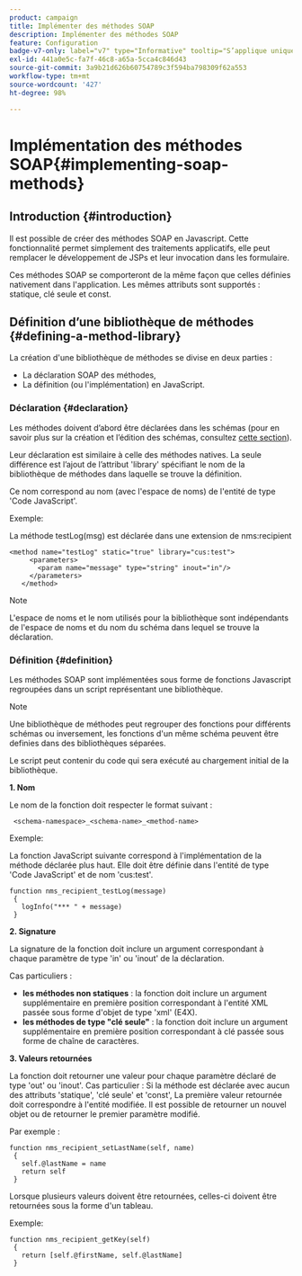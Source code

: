 ```yaml
---
product: campaign
title: Implémenter des méthodes SOAP
description: Implémenter des méthodes SOAP
feature: Configuration
badge-v7-only: label="v7" type="Informative" tooltip="S’applique uniquement à Campaign Classic v7"
exl-id: 441a0e5c-fa7f-46c8-a65a-5cca4c846d43
source-git-commit: 3a9b21d626b60754789c3f594ba798309f62a553
workflow-type: tm+mt
source-wordcount: '427'
ht-degree: 98%

---
```


# Implémentation des méthodes SOAP{#implementing-soap-methods}



## Introduction {#introduction}

Il est possible de créer des méthodes SOAP en Javascript. Cette fonctionnalité permet simplement des traitements applicatifs, elle peut remplacer le développement de JSPs et leur invocation dans les formulaire.

Ces méthodes SOAP se comporteront de la même façon que celles définies nativement dans l&#39;application. Les mêmes attributs sont supportés : statique, clé seule et const.

## Définition dʼune bibliothèque de méthodes {#defining-a-method-library}

La création d&#39;une bibliothèque de méthodes se divise en deux parties :

* La déclaration SOAP des méthodes,
* La définition (ou l&#39;implémentation) en JavaScript.

### Déclaration {#declaration}

Les méthodes doivent d’abord être déclarées dans les schémas (pour en savoir plus sur la création et l’édition des schémas, consultez [cette section](../../configuration/using/about-schema-edition.md)).

Leur déclaration est similaire à celle des méthodes natives. La seule différence est l’ajout de l’attribut &#39;library&#39; spécifiant le nom de la bibliothèque de méthodes dans laquelle se trouve la définition.

Ce nom correspond au nom (avec l&#39;espace de noms) de l&#39;entité de type &#39;Code JavaScript&#39;.

Exemple:

La méthode testLog(msg) est déclarée dans une extension de nms:recipient

```
<method name="testLog" static="true" library="cus:test">
     <parameters>
       <param name="message" type="string" inout="in"/>
     </parameters>
   </method>
```

>[!NOTE]
>
>L&#39;espace de noms et le nom utilisés pour la bibliothèque sont indépendants de l&#39;espace de noms et du nom du schéma dans lequel se trouve la déclaration.

### Définition {#definition}

Les méthodes SOAP sont implémentées sous forme de fonctions Javascript regroupées dans un script représentant une bibliothèque.

>[!NOTE]
>
>Une bibliothèque de méthodes peut regrouper des fonctions pour différents schémas ou inversement, les fonctions d&#39;un même schéma peuvent être definies dans des bibliothèques séparées.

Le script peut contenir du code qui sera exécuté au chargement initial de la bibliothèque.

**1. Nom**

Le nom de la fonction doit respecter le format suivant :

```
 <schema-namespace>_<schema-name>_<method-name>
```

Exemple:

La fonction JavaScript suivante correspond à l&#39;implémentation de la méthode déclarée plus haut. Elle doit être définie dans l&#39;entité de type &#39;Code JavaScript&#39; et de nom &#39;cus:test&#39;.

```
function nms_recipient_testLog(message)
 {
   logInfo("*** " + message)
 }
```

**2. Signature**

La signature de la fonction doit inclure un argument correspondant à chaque paramètre de type &#39;in&#39; ou &#39;inout&#39; de la déclaration.

Cas particuliers :

* **les méthodes non statiques** : la fonction doit inclure un argument supplémentaire en première position correspondant à l&#39;entité XML passée sous forme d&#39;objet de type &#39;xml&#39; (E4X).
* **les méthodes de type &quot;clé seule&quot;** : la fonction doit inclure un argument supplémentaire en première position correspondant à clé passée sous forme de chaîne de caractères.

**3. Valeurs retournées**

La fonction doit retourner une valeur pour chaque paramètre déclaré de type &#39;out&#39; ou &#39;inout&#39;. Cas particulier : Si la méthode est déclarée avec aucun des attributs &#39;statique&#39;, &#39;clé seule&#39; et &#39;const&#39;, La première valeur retournée doit correspondre à l&#39;entité modifiée. Il est possible de retourner un nouvel objet ou de retourner le premier paramètre modifié.

Par exemple :

```
function nms_recipient_setLastName(self, name)
 {
   self.@lastName = name
   return self
 }
```

Lorsque plusieurs valeurs doivent être retournées, celles-ci doivent être retournées sous la forme d&#39;un tableau.

Exemple:

```
function nms_recipient_getKey(self)
 {
   return [self.@firstName, self.@lastName]
 }
```
